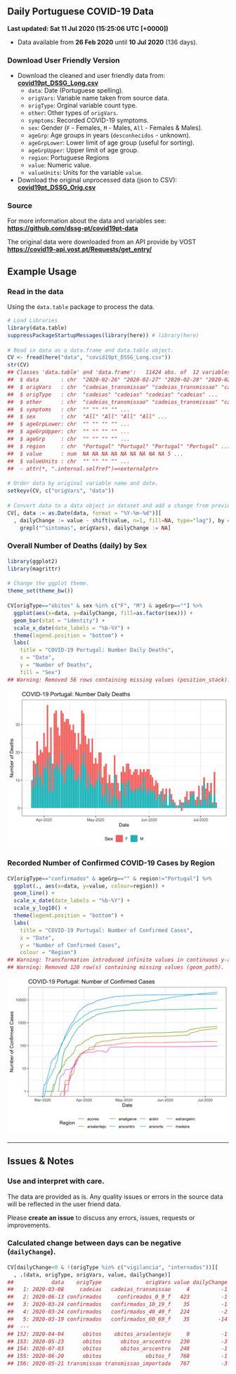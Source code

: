 
## Daily Portuguese COVID-19 Data

**Last updated: Sat 11 Jul 2020 (15:25:06 UTC \[+0000\])**

  - Data available from **26 Feb 2020** until **10 Jul 2020** (136
    days).

### Download User Friendly Version

  - Download the cleaned and user friendly data from:
    **[covid19pt\_DSSG\_Long.csv](https://raw.githubusercontent.com/CEAUL/Dados_COVID-19_PT/master/data/covid19pt_DSSG_Long.csv)**
      - `data`: Date (Portuguese spelling).
      - `origVars`: Variable name taken from source data.
      - `origType`: Orginal variable count type.
      - `other`: Other types of `origVars`.
      - `symptoms`: Recorded COVID-19 symptoms.
      - `sex`: Gender (`F` - Females, `M` - Males, `All` - Females &
        Males).
      - `ageGrp`: Age groups in years (`desconhecidos` - unknown).
      - `ageGrpLower`: Lower limit of age group (useful for sorting).
      - `ageGrpUpper`: Upper limit of age group.
      - `region`: Portuguese Regions
      - `value`: Numeric value.
      - `valueUnits`: Units for the variable `value`.
  - Download the original unprocessed data (json to CSV):
    **[covid19pt\_DSSG\_Orig.csv](https://raw.githubusercontent.com/CEAUL/Dados_COVID-19_PT/master/data/covid19pt_DSSG_Orig.csv)**

### Source

For more information about the data and variables see:
**<https://github.com/dssg-pt/covid19pt-data>**

The original data were downloaded from an API provide by VOST
**<https://covid19-api.vost.pt/Requests/get_entry/>**

## Example Usage

### Read in the data

Using the `data.table` package to process the data.

``` r
# Load Libraries
library(data.table)
suppressPackageStartupMessages(library(here)) # library(here)

# Read in data as a data.frame and data.table object.
CV <- fread(here("data", "covid19pt_DSSG_Long.csv"))
str(CV)
## Classes 'data.table' and 'data.frame':   11424 obs. of  12 variables:
##  $ data       : chr  "2020-02-26" "2020-02-27" "2020-02-28" "2020-02-29" ...
##  $ origVars   : chr  "cadeias_transmissao" "cadeias_transmissao" "cadeias_transmissao" "cadeias_transmissao" ...
##  $ origType   : chr  "cadeias" "cadeias" "cadeias" "cadeias" ...
##  $ other      : chr  "cadeias_transmissao" "cadeias_transmissao" "cadeias_transmissao" "cadeias_transmissao" ...
##  $ symptoms   : chr  "" "" "" "" ...
##  $ sex        : chr  "All" "All" "All" "All" ...
##  $ ageGrpLower: chr  "" "" "" "" ...
##  $ ageGrpUpper: chr  "" "" "" "" ...
##  $ ageGrp     : chr  "" "" "" "" ...
##  $ region     : chr  "Portugal" "Portugal" "Portugal" "Portugal" ...
##  $ value      : num  NA NA NA NA NA NA NA NA NA 5 ...
##  $ valueUnits : chr  "" "" "" "" ...
##  - attr(*, ".internal.selfref")=<externalptr>

# Order data by original variable name and date.
setkeyv(CV, c("origVars", "data"))

# Convert data to a data object in dataset and add a change from previous day variable.
CV[, data := as.Date(data, format = "%Y-%m-%d")][
  , dailyChange := value - shift(value, n=1, fill=NA, type="lag"), by = origVars][
    grepl("^sintomas", origVars), dailyChange := NA]
```

### Overall Number of Deaths (daily) by Sex

``` r
library(ggplot2)
library(magrittr)

# Change the ggplot theme.
theme_set(theme_bw())

CV[origType=="obitos" & sex %in% c("F", "M") & ageGrp==""] %>%
  ggplot(aes(x=data, y=dailyChange, fill=as.factor(sex))) +
  geom_bar(stat = "identity") +
  scale_x_date(date_labels = "%b-%Y") +
  theme(legend.position = "bottom") +
  labs(
    title = "COVID-19 Portugal: Number Daily Deaths",
    x = "Date",
    y = "Number of Deaths",
    fill = "Sex")
## Warning: Removed 56 rows containing missing values (position_stack).
```

<img src="README_figs/README-deathsbySex-1.png" width="672" />

### Recorded Number of Confirmed COVID-19 Cases by Region

``` r
CV[origType=="confirmados" & ageGrp=="" & region!="Portugal"] %>%
  ggplot(., aes(x=data, y=value, colour=region)) +
  geom_line() +
  scale_x_date(date_labels = "%b-%Y") +
  scale_y_log10() +
  theme(legend.position = "bottom") +
  labs(
    title = "COVID-19 Portugal: Number of Confirmed Cases",
    x = "Date",
    y = "Number of Confirmed Cases",
    colour = "Region")
## Warning: Transformation introduced infinite values in continuous y-axis
## Warning: Removed 120 row(s) containing missing values (geom_path).
```

<img src="README_figs/README-casesbyRegion-1.png" width="672" />

<hr>

## Issues & Notes

### Use and interpret with care.

The data are provided as is. Any quality issues or errors in the source
data will be reflected in the user friend data.

Please **create an issue** to discuss any errors, issues, requests or
improvements.

### Calculated change between days can be negative (`dailyChange`).

``` r
CV[dailyChange<0 & !(origType %in% c("vigilancia", "internados"))][
  , .(data, origType, origVars, value, dailyChange)]
##            data    origType              origVars value dailyChange
##   1: 2020-03-08     cadeias   cadeias_transmissao     4          -1
##   2: 2020-06-13 confirmados     confirmados_0_9_f   423          -1
##   3: 2020-03-24 confirmados   confirmados_10_19_f    35          -1
##   4: 2020-03-24 confirmados   confirmados_40_49_f   224          -2
##   5: 2020-03-19 confirmados   confirmados_60_69_f    35         -14
##  ---                                                               
## 152: 2020-04-04      obitos    obitos_arsalentejo     0          -1
## 153: 2020-05-23      obitos      obitos_arscentro   230          -3
## 154: 2020-07-03      obitos      obitos_arscentro   248          -1
## 155: 2020-06-20      obitos              obitos_f   768          -1
## 156: 2020-05-21 transmissao transmissao_importada   767          -3
```
